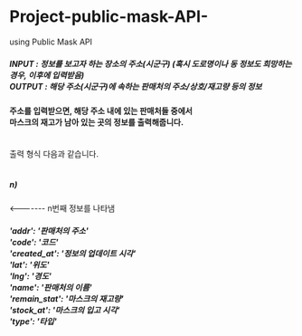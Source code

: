# Project-public-mask-API-
using Public Mask API

<h5>INPUT : 정보를 보고자 하는 장소의 주소(시군구)   (혹시 도로명이나 동 정보도 희망하는 경우, 이후에 입력받음)<br>
OUTPUT : 해당 주소(시군구)에 속하는 판매처의 주소/상호/재고량 등의 정보<br></h5>

<h4>주소를 입력받으면, 해당 주소 내에 있는 판매처들 중에서<br>
마스크의 재고가 남아 있는 곳의 정보를 출력해줍니다.<br><br></h4>

출력 형식 다음과 같습니다.<br><br>
<h5>n)</h5>     <------- n번째 정보를 나타냄<br>
<h5>'addr': '판매처의 주소'<br>
'code': '코드'<br>
'created_at': '정보의 업데이트 시각'<br>
'lat': '위도'<br>
'lng': '경도'<br>
'name': '판매처의 이름'<br>
'remain_stat': '마스크의 재고량'<br>
'stock_at': '마스크의 입고 시각'<br>
'type': '타입'
</h5>

